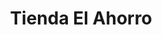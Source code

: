 ---
title: "Tienda El Ahorro"
url: /zona-19-ciudad-de-guatemala/tienda-el-ahorro/
shop: Lebensmittel
---